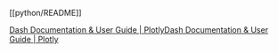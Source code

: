 [[python/README]]

[Dash Documentation & User Guide | PlotlyDash Documentation & User Guide | Plotly](https://dash.plotly.com/)

